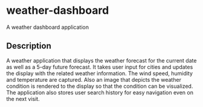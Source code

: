 # weather-dashboard
A weather dashboard application

## Description
A weather application that displays the weather forecast for the current date as well
as a 5-day future forecast. It takes user input for cities and updates the display with the related weather information. The wind speed, humidity and temperature are captured. Also an image that depicts the weather condition is rendered to the display so that the condition can be visualized. The application also stores user search history for easy navigation even on the next visit.